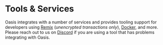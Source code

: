 # Tools & Services

Oasis integrates with a number of services and provides tooling support for
developers using [Remix] (*unencrypted transactions only*), [Docker][localnet],
and more. Please reach out to us on [Discord][discord] if you are using a tool
that has problems integrating with Oasis.

[Remix]: https://remix.run/docs/en/main
[localnet]: /dapp/sapphire/guide#running-a-private-oasis-network-locally
[discord]: https://oasis.io/discord
